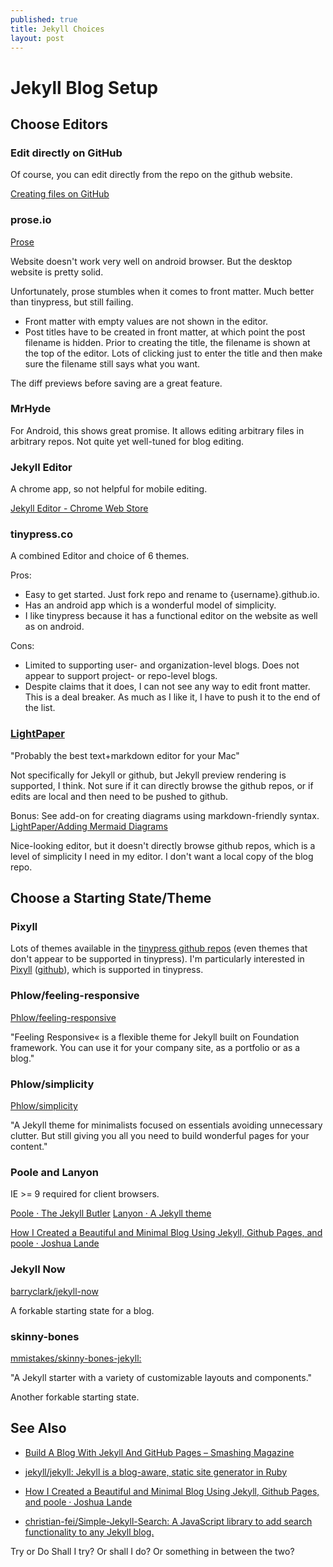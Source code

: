 ```yaml
---
published: true
title: Jekyll Choices
layout: post
---
```



# Jekyll Blog Setup


## Choose Editors


### Edit directly on GitHub

Of course, you can edit directly from the repo on the github website.

[Creating files on GitHub](https://github.com/blog/1327-creating-files-on-github)


### prose.io

[Prose](http://prose.io/)

Website doesn't work very well on android browser. But the desktop website is pretty solid.

Unfortunately, prose stumbles when it comes to front matter. Much better than tinypress, but still failing.

* Front matter with empty values are not shown in the editor.
* Post titles have to be created in front matter, at which point the post filename is hidden. Prior to creating the title, the filename is shown at the top of the editor. Lots of clicking just to enter the title and then make sure the filename still says what you want.

The diff previews before saving are a great feature.


### MrHyde

For Android, this shows great promise. It allows editing arbitrary files in arbitrary repos. Not quite yet well-tuned for blog editing.


### Jekyll Editor

A chrome app, so not helpful for mobile editing.

[Jekyll Editor - Chrome Web Store](https://chrome.google.com/webstore/detail/jekyll-editor/dfdkgbhjmllemfblfoohhehdigokocme?hl=en)


### tinypress.co

A combined Editor and choice of 6 themes.

Pros:

* Easy to get started. Just fork repo and rename to {username}.github.io.
* Has an android app which is a wonderful model of simplicity.
* I like tinypress because it has a functional editor on the website as well as on android.

Cons:

* Limited to supporting user- and organization-level blogs. Does not appear to support project- or repo-level blogs.
* Despite claims that it does, I can not see any way to edit front matter. This is a deal breaker. As much as I like it, I have to push it to the end of the list.



### [LightPaper](http://lightpaper.42squares.in/)

"Probably the best text+markdown editor for your Mac"

Not specifically for Jekyll or github, but Jekyll preview rendering is supported, I think. Not sure if it can directly browse the github repos, or if edits are local and then need to be pushed to github.

Bonus: See add-on for creating diagrams using markdown-friendly syntax. [LightPaper/Adding Mermaid Diagrams](https://github.com/42Squares/LightPaper/blob/master/doc/Adding%20Mermaid%20Diagrams.md)

Nice-looking editor, but it doesn't directly browse github repos, which is a level of simplicity I need in my editor. I don't want a local copy of the blog repo.


## Choose a Starting State/Theme

### Pixyll

Lots of themes available in the [tinypress github repos](https://github.com/tinypressco) (even themes that don't appear to be supported in tinypress). I'm particularly interested in [Pixyll](http://pixyll.com/) ([github](https://github.com/tinypressco/pixyll)), which is supported in tinypress.


### Phlow/feeling-responsive

[Phlow/feeling-responsive](https://github.com/Phlow/feeling-responsive)

"Feeling Responsive« is a flexible theme for Jekyll built on Foundation framework. You can use it for your company site, as a portfolio or as a blog."


### Phlow/simplicity

[Phlow/simplicity](https://github.com/Phlow/simplicity)

"A Jekyll theme for minimalists focused on essentials avoiding unnecessary clutter. But still giving you all you need to build wonderful pages for your content."


### Poole and Lanyon

IE >= 9 required for client browsers.

[Poole · The Jekyll Butler](http://demo.getpoole.com/)
[Lanyon · A Jekyll theme](http://lanyon.getpoole.com/)

[How I Created a Beautiful and Minimal Blog Using Jekyll, Github Pages, and poole · Joshua Lande](http://joshualande.com/jekyll-github-pages-poole/)


### Jekyll Now

[barryclark/jekyll-now](https://github.com/barryclark/jekyll-now)

A forkable starting state for a blog.


### skinny-bones

[mmistakes/skinny-bones-jekyll: ](https://github.com/mmistakes/skinny-bones-jekyll)

"A Jekyll starter with a variety of customizable layouts and components."

Another forkable starting state.


## See Also

* [Build A Blog With Jekyll And GitHub Pages – Smashing Magazine](https://www.smashingmagazine.com/2014/08/build-blog-jekyll-github-pages/)

* [jekyll/jekyll: Jekyll is a blog-aware, static site generator in Ruby](https://github.com/jekyll/jekyll)

* [How I Created a Beautiful and Minimal Blog Using Jekyll, Github Pages, and poole · Joshua Lande](http://joshualande.com/jekyll-github-pages-poole/)

* [christian-fei/Simple-Jekyll-Search: A JavaScript library to add search functionality to any Jekyll blog.](https://github.com/christian-fei/Simple-Jekyll-Search)

Try or Do
Shall I try? Or shall I do? Or something in between the two?
